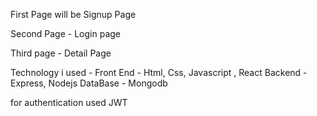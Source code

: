 First Page will be Signup Page

Second Page - Login page

Third page - Detail Page

Technology i used -
Front End - Html, Css, Javascript , React
Backend - Express, Nodejs
DataBase - Mongodb

for authentication used JWT
